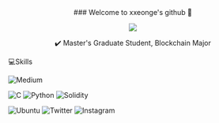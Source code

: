 <div align=center>
### Welcome to xxeonge's github 👋 

<a href="https://hits.seeyoufarm.com"><img src="https://hits.seeyoufarm.com/api/count/incr/badge.svg?url=https%3A%2F%2Fgithub.com%2Fgjbae1212%2Fhit-counter&count_bg=%23906BB0&title_bg=%23000000&icon=&icon_color=%23FEFAFA&title=Hits&edge_flat=true"/></a>

✔️ Master's Graduate Student, Blockchain Major

</div>

💻Skills


![Medium](https://img.shields.io/badge/Medium-12100E?style=for-the-badge&logo=medium&logoColor=white)



![C](https://img.shields.io/badge/c-%2300599C.svg?style=for-the-badge&logo=c&logoColor=white)
![Python](https://img.shields.io/badge/python-3670A0?style=for-the-badge&logo=python&logoColor=ffdd54)
![Solidity](https://img.shields.io/badge/Solidity-%23363636.svg?style=for-the-badge&logo=solidity&logoColor=white)

![Ubuntu](https://img.shields.io/badge/Ubuntu-E95420?style=for-the-badge&logo=ubuntu&logoColor=white)
![Twitter](https://img.shields.io/badge/Twitter-%231DA1F2.svg?style=for-the-badge&logo=Twitter&logoColor=white)
![Instagram](https://img.shields.io/badge/Instagram-%23E4405F.svg?style=for-the-badge&logo=Instagram&logoColor=white)





<!--![Anurag's GitHub stats](https://github-readme-stats.vercel.app/api?username=xxeonge&show_icons=true&theme=radical)

[![Top Langs](https://github-readme-stats.vercel.app/api/top-langs/?username=delay-100&layout=compact)](https://github.com/xxeonge/github-readme-stats)
--!>
<!--
**xxeonge/xxeonge** is a ✨ _special_ ✨ repository because its `README.md` (this file) appears on your GitHub profile.

Here are some ideas to get you started:

- 🔭 I’m currently working on ...
- 🌱 I’m currently learning ...
- 👯 I’m looking to collaborate on ...
- 🤔 I’m looking for help with ...
- 💬 Ask me about ...
- 📫 How to reach me: ...
- 😄 Pronouns: ...
- ⚡ Fun fact: ...
-->

